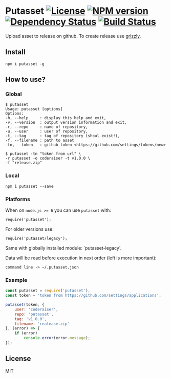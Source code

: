 # Putasset [![License][LicenseIMGURL]][LicenseURL] [![NPM version][NPMIMGURL]][NPMURL] [![Dependency Status][DependencyStatusIMGURL]][DependencyStatusURL] [![Build Status][BuildStatusIMGURL]][BuildStatusURL]

Upload asset to release on github. To create release use [grizzly](https://github.com/coderaiser/node-grizzly "Grizzly").

## Install

```
npm i putasset -g
```
## How to use?

### Global

```
$ putasset
Usage: putasset [options]
Options:
-h, --help     : display this help and exit,
-v, --version  : output version information and exit,
-r, --repo     : name of repository,
-u, --user     : user of repository,
-t, --tag      : tag of repository (shoul exist!),
-f, --filename : path to asset
-tn, --token   : github token <https://github.com/settings/tokens/new>

$ putasset -tn "token from url" \
-r putasset -o coderaiser -t v1.0.0 \
-f "release.zip"
```

### Local

```
npm i putasset --save
```

### Platforms

When on `node.js >= 6` you can use `putasset` with:
```
require('putasset');
```

For older versions use:
```
require('putasset/legacy');
```

Same with globally installed module: `putasset-legacy'.

Data will be read before execution in next order (left is more important):

`command line -> ~/.putasset.json`

### Example

```js
const putasset = require('putasset'),
const token = 'token from https://github.com/settings/applications';

putasset(token, {
    user: 'coderaiser',
    repo: 'putasset',
    tag: 'v1.0.0',
    filename: 'realease.zip'
}, (error) => {
    if (error)
        console.error(error.message);
});
```

## License

MIT

[NPMIMGURL]:                https://img.shields.io/npm/v/putasset.svg?style=flat
[BuildStatusIMGURL]:        https://img.shields.io/travis/coderaiser/node-putasset/master.svg?style=flat
[DependencyStatusIMGURL]:   https://img.shields.io/gemnasium/coderaiser/node-putasset.svg?style=flat
[LicenseIMGURL]:            https://img.shields.io/badge/license-MIT-317BF9.svg?style=flat
[NPMURL]:                   https://npmjs.org/package/putasset "npm"
[BuildStatusURL]:           https://travis-ci.org/coderaiser/node-putasset  "Build Status"
[DependencyStatusURL]:      https://gemnasium.com/coderaiser/node-putasset "Dependency Status"
[LicenseURL]:               https://tldrlegal.com/license/mit-license "MIT License"

